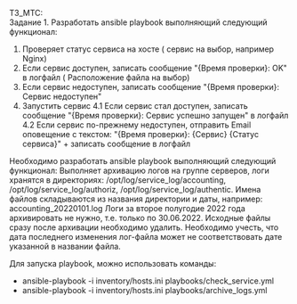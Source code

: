 ТЗ_МТС:  
Задание 1.
Разработать ansible playbook выполняющий следующий функционал:
1) Проверяет статус сервиса на хосте ( сервис на выбор, например Nginx)
2) Если сервис доступен, записать сообщение "{Время проверки}: OK" в логфайл ( Расположение файла на выбор)
3) Если сервис недоступен, записать сообщение "{Время проверки}: Сервис недоступен"
4) Запустить сервис
   4.1 Если сервис стал доступен, записать сообщение "{Время проверки}: Сервис успешно запущен" в логфайл
   4.2 Если сервис по-прежнему недоступен, отправить Email оповещение с текстом: "{Время проверки}: {Сервис} {Статус сервиса}" + записать сообщение в логфайл

Необходимо разработать ansible playbook выполняющий следующий функционал:
Выполняет архивацию логов на группе серверов, логи хранятся в директориях:
/opt/log/service_log/accounting, /opt/log/service_log/authoriz, /opt/log/service_log/authentic.
Имена файлов складываются из названия директории и даты, например: accounting_20220101.log
Логи за второе полугодие 2022 года архивировать не нужно, т.е. только по 30.06.2022.
Исходные файлы сразу после архивации необходимо удалить.
Необходимо учесть, что дата последнего изменения лог-файла может не соответствовать дате указанной в названии файла.



Для запуска playbook, можно использовать команды:   
- ansible-playbook -i inventory/hosts.ini playbooks/check_service.yml  
- ansible-playbook -i inventory/hosts.ini playbooks/archive_logs.yml  